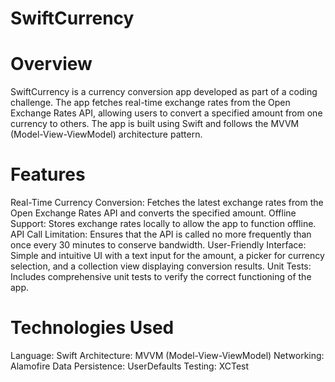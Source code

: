 # SwiftCurrency

# Overview
SwiftCurrency is a currency conversion app developed as part of a coding challenge. The app fetches real-time exchange rates from the Open Exchange Rates API, allowing users to convert a specified amount from one currency to others. The app is built using Swift and follows the MVVM (Model-View-ViewModel) architecture pattern.

# Features
Real-Time Currency Conversion: Fetches the latest exchange rates from the Open Exchange Rates API and converts the specified amount.
Offline Support: Stores exchange rates locally to allow the app to function offline.
API Call Limitation: Ensures that the API is called no more frequently than once every 30 minutes to conserve bandwidth.
User-Friendly Interface: Simple and intuitive UI with a text input for the amount, a picker for currency selection, and a collection view displaying conversion results.
Unit Tests: Includes comprehensive unit tests to verify the correct functioning of the app.

# Technologies Used
Language: Swift
Architecture: MVVM (Model-View-ViewModel)
Networking: Alamofire
Data Persistence: UserDefaults
Testing: XCTest
